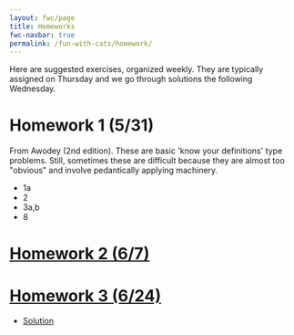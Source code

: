 ```yaml
---
layout: fwc/page
title: Homeworks
fwc-navbar: true
permalink: /fun-with-cats/homework/
---
```


Here are suggested exercises, organized weekly. They are typically assigned on
Thursday and we go through solutions the following Wednesday.

# Homework 1 (5/31)
From Awodey (2nd edition). These are basic 'know your definitions' type
problems. Still, sometimes these are difficult because they are almost too
"obvious" and involve pedantically applying machinery.

* 1a
* 2
* 3a,b
* 8

# [Homework 2 (6/7)](fwc-hw2.pdf)
# [Homework 3 (6/24)](fwc-hw3.pdf)
- [Solution](fwc-hw3-solutions.pdf)


